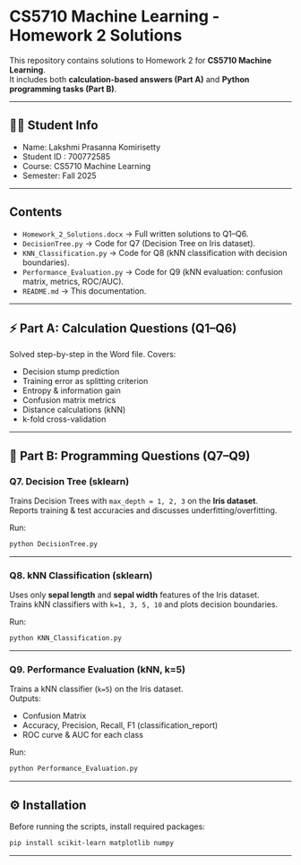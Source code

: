 # CS5710 Machine Learning - Homework 2 Solutions

This repository contains solutions to Homework 2 for **CS5710 Machine Learning**.  
It includes both **calculation-based answers (Part A)** and **Python programming tasks (Part B)**.

---
## 👨‍🎓 Student Info
- Name: Lakshmi Prasanna Komirisetty
- Student ID : 700772585
- Course: CS5710 Machine Learning
- Semester: Fall 2025

---

## Contents
- `Homework_2_Solutions.docx` → Full written solutions to Q1–Q6.
- `DecisionTree.py` → Code for Q7 (Decision Tree on Iris dataset).
- `KNN_Classification.py` → Code for Q8 (kNN classification with decision boundaries).
- `Performance_Evaluation.py` → Code for Q9 (kNN evaluation: confusion matrix, metrics, ROC/AUC).
- `README.md` → This documentation.

---

## ⚡ Part A: Calculation Questions (Q1–Q6)
Solved step-by-step in the Word file. Covers:
- Decision stump prediction
- Training error as splitting criterion
- Entropy & information gain
- Confusion matrix metrics
- Distance calculations (kNN)
- k-fold cross-validation

---

## 🐍 Part B: Programming Questions (Q7–Q9)

### Q7. Decision Tree (sklearn)
Trains Decision Trees with `max_depth = 1, 2, 3` on the **Iris dataset**.  
Reports training & test accuracies and discusses underfitting/overfitting.

Run:
```bash
python DecisionTree.py
```

---

### Q8. kNN Classification (sklearn)
Uses only **sepal length** and **sepal width** features of the Iris dataset.  
Trains kNN classifiers with `k=1, 3, 5, 10` and plots decision boundaries.

Run:
```bash
python KNN_Classification.py
```

---

### Q9. Performance Evaluation (kNN, k=5)
Trains a kNN classifier (`k=5`) on the Iris dataset.  
Outputs:
- Confusion Matrix
- Accuracy, Precision, Recall, F1 (classification_report)
- ROC curve & AUC for each class

Run:
```bash
python Performance_Evaluation.py
```

---

## ⚙️ Installation

Before running the scripts, install required packages:

```bash
pip install scikit-learn matplotlib numpy
```

---





